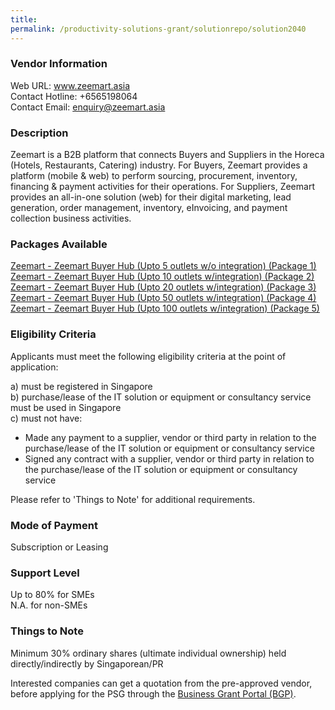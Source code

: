 ```yaml
---
title: 
permalink: /productivity-solutions-grant/solutionrepo/solution2040
---
```


### Vendor Information
Web URL: www.zeemart.asia <br>Contact Hotline: +6565198064 <br>Contact Email: enquiry@zeemart.asia <br>

### Description

Zeemart is a B2B platform that connects Buyers and Suppliers in the Horeca (Hotels, Restaurants, Catering) industry.  For Buyers, Zeemart provides a platform (mobile & web) to perform sourcing, procurement, inventory, financing & payment activities for their operations. For Suppliers, Zeemart provides an all-in-one solution (web) for their digital marketing, lead generation, order management, inventory, eInvoicing, and payment collection business activities.

### Packages Available

<a href='https://www.gobusiness.gov.sg/images/psg/Zeemart20200005_Desensitised_Annex_3_Part_1.pdf' target='_blank'>Zeemart - Zeemart Buyer Hub (Upto 5 outlets w/o integration) (Package 1)</a>
<a href='https://www.gobusiness.gov.sg/images/psg/Zeemart20200005_Desensitised_Annex_3_Part_2.pdf' target='_blank'>Zeemart - Zeemart Buyer Hub (Upto 10 outlets w/integration) (Package 2)</a>
<a href='https://www.gobusiness.gov.sg/images/psg/Zeemart20200005_Desensitised_Annex_3_Part_3.pdf' target='_blank'>Zeemart - Zeemart Buyer Hub (Upto 20 outlets w/integration) (Package 3)</a>
<a href='https://www.gobusiness.gov.sg/images/psg/Zeemart20200005_Desensitised_Annex_3_Part_4.pdf' target='_blank'>Zeemart - Zeemart Buyer Hub (Upto 50 outlets w/integration) (Package 4)</a>
<a href='https://www.gobusiness.gov.sg/images/psg/Zeemart20200005_Desensitised_Annex_3_Part_5.pdf' target='_blank'>Zeemart - Zeemart Buyer Hub (Upto 100 outlets w/integration) (Package 5)</a>

### Eligibility Criteria

Applicants must meet the following eligibility criteria at the point of application:

a) must be registered in Singapore <br>
b) purchase/lease of the IT solution or equipment or consultancy service must be used in Singapore <br>
c) must not have:
- Made any payment to a supplier, vendor or third party in relation to the purchase/lease of the IT solution or equipment or consultancy service
- Signed any contract with a supplier, vendor or third party in relation to the purchase/lease of the IT solution or equipment or consultancy service

Please refer to 'Things to Note' for additional requirements.

### Mode of Payment
Subscription or Leasing

### Support Level
Up to 80% for SMEs <br>
N.A. for non-SMEs

### Things to Note
Minimum 30% ordinary shares (ultimate individual ownership) held directly/indirectly by Singaporean/PR

Interested companies can get a quotation from the pre-approved vendor, before applying for the PSG through the <a target='_blank' href='https://www.businessgrants.gov.sg/'>Business Grant Portal (BGP)</a>.
